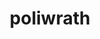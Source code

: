 ---
id: 62
title: poliwrath
types: [water,fighting]
image: https://raw.githubusercontent.com/PokeAPI/sprites/master/sprites/pokemon/62.png
---